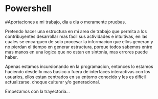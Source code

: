 # Powershell
#Aportaciones a mi trabajo, dia a dia o meramente pruebas.

Pretendo hacer una estructura en mi area de trabajo que permita a los contribuyentes desarrollar mas facil sus actividades e intuitivas, en las cuales se encarguen de solo procesar la informacion que ellos generan y no pierdan el tiempo en generar estructura, porque todos sabemos entre mas manos en una logica que no estan en sintonia, mas errores puede haber.

Apenas estamos incursionando en la programacion, entonces lo estamos haciendo desde lo mas basico o fuera de interfaces interactivas con los usuarios, ellos estan centrados en su entorno conocido y les es dificil actualizarse. choque culturar y/o generacional.

Empezamos con la trayectoria...
